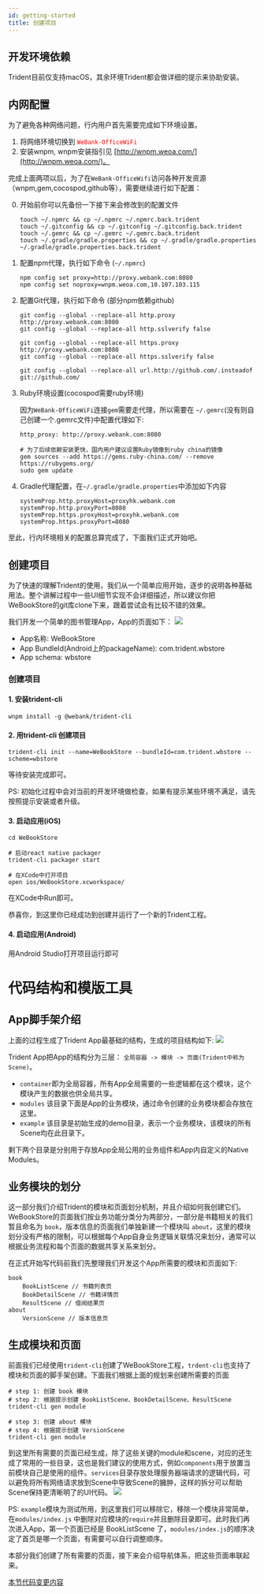```yaml
---
id: getting-started
title: 创建项目 
---
```


## 开发环境依赖
Trident目前仅支持macOS，其余环境Trident都会做详细的提示来协助安装。

## 内网配置
为了避免各种网络问题，行内用户首先需要完成如下环境设置。
1. 将网络环境切换到 <span style="color: red">`WeBank-OfficeWiFi`</span>  
2. 安装wnpm, wnpm安装指引见 [http://wnpm.weoa.com/](http://wnpm.weoa.com/)。

完成上面两项以后，为了在`WeBank-OfficeWifi`访问各种开发资源（wnpm,gem,cocospod,github等），需要继续进行如下配置： 

0. 开始前你可以先备份一下接下来会修改到的配置文件

    ``` shell
    touch ~/.npmrc && cp ~/.npmrc ~/.npmrc.back.trident
    touch ~/.gitconfig && cp ~/.gitconfig ~/.gitconfig.back.trident
    touch ~/.gemrc && cp ~/.gemrc ~/.gemrc.back.trident
    touch ~/.gradle/gradle.properties && cp ~/.gradle/gradle.properties ~/.gradle/gradle.properties.back.trident
    ```

1. 配置npm代理，执行如下命令 (`~/.npmrc`)

    ``` shell
    npm config set proxy=http://proxy.webank.com:8080
    npm config set noproxy=wnpm.weoa.com,10.107.103.115
    ```
    
2. 配置Git代理，执行如下命令 (部分npm依赖github)

    ``` shell
    git config --global --replace-all http.proxy http://proxy.webank.com:8080
    git config --global --replace-all http.sslverify false
    
    git config --global --replace-all https.proxy http://proxy.webank.com:8080
    git config --global --replace-all https.sslverify false
    
    git config --global --replace-all url.http://github.com/.insteadof git://github.com/
    ```

3. Ruby环境设置(cocospod需要ruby环境)

    因为`WeBank-OfficeWiFi`连接`gem`需要走代理，所以需要在 `~/.gemrc`(没有则自己创建一个.gemrc文件)中配置代理如下: 
    
    ``` shell
    http_proxy: http://proxy.webank.com:8080
    ```

    ```shell 
    # 为了后续依赖安装更快，国内用户建议设置Ruby镜像到ruby china的镜像
    gem sources --add https://gems.ruby-china.com/ --remove https://rubygems.org/
    sudo gem update
    ```
4. Gradle代理配置，在`~/.gradle/gradle.properties`中添加如下内容
    
    ```
    systemProp.http.proxyHost=proxyhk.webank.com
    systemProp.http.proxyPort=8080
    systemProp.https.proxyHost=proxyhk.webank.com
    systemProp.https.proxyPort=8080
    ```
    
至此，行内环境相关的配置总算完成了，下面我们正式开始吧。
  
## 创建项目
为了快速的理解Trident的使用，我们从一个简单应用开始，逐步的说明各种基础用法。整个讲解过程中一些UI细节实现不会详细描述，所以建议你把WeBookStore的git库clone下来，跟着尝试会有比较不错的效果。

我们开发一个简单的图书管理App，App的页面如下：
![](assets/images/2019-06-24-03-55-20.png)

- App名称: WeBookStore
- App BundleId(Android上的packageName): com.trident.wbstore
- App schema: wbstore

### 创建项目
#### 1. 安装trident-cli
``` shell 
wnpm install -g @webank/trident-cli
```

#### 2. 用trident-cli 创建项目
``` shell 
trident-cli init --name=WeBookStore --bundleId=com.trident.wbstore --scheme=wbstore
```
等待安装完成即可。

PS: 初始化过程中会对当前的开发环境做检查，如果有提示某些环境不满足，请先按照提示安装或者升级。

#### 3. 启动应用(iOS)
``` shell 
cd WeBookStore

# 启动react native packager
trident-cli packager start

# 在XCode中打开项目
open ios/WeBookStore.xcworkspace/
```
在XCode中Run即可。

恭喜你，到这里你已经成功到创建并运行了一个新的Trident工程。

#### 4. 启动应用(Android)
用Android Studio打开项目运行即可

# 代码结构和模版工具
## App脚手架介绍
上面的过程生成了Trident App最基础的结构，生成的项目结构如下: 
![](assets/images/2019-06-24-01-04-55.png)

Trident App把App的结构分为三层： `全局容器 -> 模块 -> 页面(Trident中称为Scene)`。
- `container`即为全局容器，所有App全局需要的一些逻辑都在这个模块，这个模块产生的数据也供全局共享。
- `modules` 该目录下面是App的业务模块，通过命令创建的业务模块都会存放在这里。
- `example` 该目录是初始生成的demo目录，表示一个业务模块，该模块的所有Scene均在此目录下。

剩下两个目录是分别用于存放App全局公用的业务组件和App内自定义的Native Modules。

## 业务模块的划分
这一部分我们介绍Trident的模块和页面划分机制，并且介绍如何我创建它们。
WeBookStore的页面我们按业务功能分类分为两部分，一部分是书籍相关的我们暂且命名为 `book`，版本信息的页面我们单独新建一个模块叫 `about`，这里的模块划分没有严格的限制，可以根据每个App自身业务逻辑关联情况来划分，通常可以根据业务流程和每个页面的数据共享关系来划分。

在正式开始写代码前我们先整理我们开发这个App所需要的模块和页面如下: 
```
book 
    BookListScene // 书籍列表页
    BookDetailScene // 书籍详情页
    ResultScene // 借阅结果页
about
    VersionScene // 版本信息页
```

## 生成模块和页面
前面我们已经使用`trident-cli`创建了WeBookStore工程，`trdent-cli`也支持了模块和页面的脚手架创建。下面我们根据上面的规划来创建所需要的页面
``` shell
# step 1: 创建 book 模块
# step 2: 根据提示创建 BookListScene、BookDetailScene、ResultScene
trident-cli gen module

# step 3: 创建 about 模块
# step 4: 根据提示创建 VersionScene
trident-cli gen module
```

到这里所有需要的页面已经生成，除了这些关键的module和scene，对应的还生成了常用的一些目录，这也是我们建议的使用方式，例如`components`用于放置当前模块自己是使用的组件。`services`目录存放处理服务器端请求的逻辑代码，可以避免将所有网络请求放到Scene中导致Scene的臃肿，这样的拆分可以帮助Scene保持更清晰明了的UI代码。
![](assets/images/2019-06-24-01-19-43.png)

PS: `example`模块为测试所用，到这里我们可以移除它，移除一个模块非常简单，在`modules/index.js` 中删除对应模块的`require`并且删除目录即可。此时我们再次进入App，第一个页面已经是 BookListScene 了，`modules/index.js`的顺序决定了首页是哪一个页面，有需要可以自行调整顺序。

本部分我们创建了所有需要的页面，接下来会介绍导航体系，把这些页面串联起来。

[本节代码变更内容](http://git.weoa.com/app/trident-demo/compare/f-init...f-add-modules-scenes)
